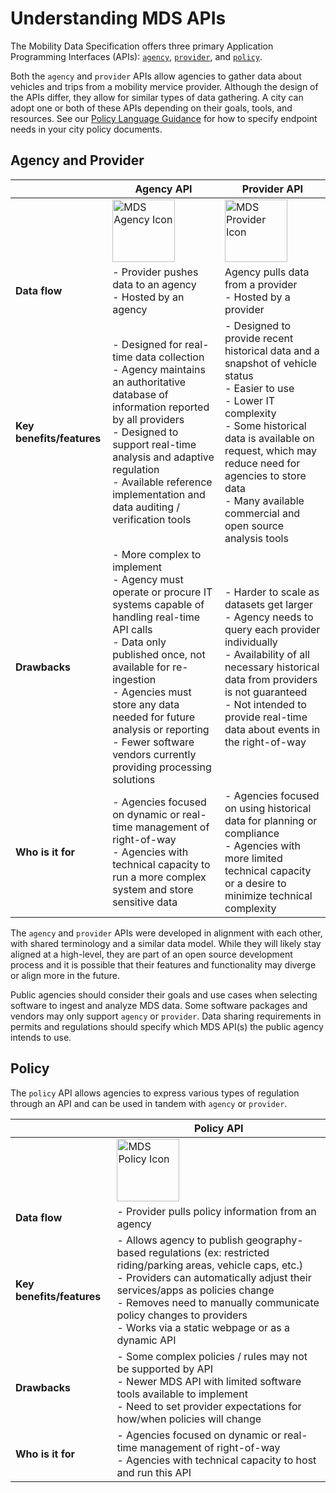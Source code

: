 # Understanding MDS APIs

The Mobility Data Specification offers three primary Application Programming Interfaces (APIs): [`agency`](https://github.com/openmobilityfoundation/mobility-data-specification/tree/main/provider), [`provider`](https://github.com/openmobilityfoundation/mobility-data-specification/tree/main/agency), and [`policy`](https://github.com/openmobilityfoundation/mobility-data-specification/tree/main/policy).

Both the `agency` and `provider` APIs allow agencies to gather data about vehicles and trips from a mobility mervice provider. Although the design of the APIs differ, they allow for similar types of data gathering. A city can adopt one or both of these APIs depending on their goals, tools, and resources. See our [Policy Language Guidance](https://github.com/openmobilityfoundation/governance/blob/main/technical/OMF-MDS-Policy-Language-Guidance.md) for how to specify endpoint needs in your city policy documents.

## Agency and Provider

|  | **Agency API** | **Provider API** |
| --- | --- | --- |
|  | <img src="https://i.imgur.com/zYknoRh.png" width="100" align="center" alt="MDS Agency Icon"> | <img src="https://i.imgur.com/Ebm3XzW.png" width="100" align="center" alt="MDS Provider Icon">|
| **Data flow** | - Provider pushes data to an agency<br>- Hosted by an agency | Agency pulls data from a provider<br>- Hosted by a provider |
| **Key benefits/features** | - Designed for real-time data collection<br>- Agency maintains an authoritative database of information reported by all providers<br>- Designed to support real-time analysis and adaptive regulation<br>- Available reference implementation and data auditing / verification tools | - Designed to provide recent historical data and a snapshot of vehicle status<br>- Easier to use<br>- Lower IT complexity<br>- Some historical data is available on request, which may reduce need for agencies to store data<br>- Many available commercial and open source analysis tools |
| **Drawbacks** | - More complex to implement<br>- Agency must operate or procure IT systems capable of handling real-time API calls<br>- Data only published once, not available for re-ingestion<br>- Agencies must store any data needed for future analysis or reporting<br>- Fewer software vendors currently providing processing solutions | - Harder to scale as datasets get larger<br>- Agency needs to query each provider individually<br>- Availability of all necessary historical data from providers is not guaranteed<br>- Not intended to provide real-time data about events in the right-of-way |
| **Who is it for** | - Agencies focused on dynamic or real-time management of right-of-way<br>- Agencies with technical capacity to run a more complex system and store sensitive data | - Agencies focused on using historical data for planning or compliance<br>- Agencies with more limited technical capacity or a desire to minimize technical complexity |

The `agency` and `provider` APIs were developed in alignment with each other, with shared terminology and a similar data model. While they will likely stay aligned at a high-level, they are part of an open source development process and it is possible that their features and functionality may diverge or align more in the future.

Public agencies should consider their goals and use cases when selecting software to ingest and analyze MDS data. Some software packages and vendors may only support `agency` or `provider`. Data sharing requirements in permits and regulations should specify which MDS API(s) the public agency intends to use.

## Policy

The `policy` API allows agencies to express various types of regulation through an API and can be used in tandem with `agency` or `provider`.

|  | **Policy API** |
| --- | --- |
| | <img src="https://i.imgur.com/Df2Z7wp.png" width="100" align="center" alt="MDS Policy Icon"> |
| **Data flow** | - Provider pulls policy information from an agency | Agency pulls data from a provider<br>-Hosted by an agency |
| **Key benefits/features** | - Allows agency to publish geography-based regulations (ex: restricted riding/parking areas, vehicle caps, etc.)<br>- Providers can automatically adjust their services/apps as policies change<br>- Removes need to manually communicate policy changes to providers<br>- Works via a static webpage or as a dynamic API |
| **Drawbacks** | - Some complex policies / rules may not be supported by API<br>- Newer MDS API with limited software tools available to implement<br>- Need to set provider expectations for how/when policies will change |
| **Who is it for** | - Agencies focused on dynamic or real-time management of right-of-way<br>- Agencies with technical capacity to host and run this API | - Agencies that want to streamline the publishing of their regulations<br>- Agencies that want to adapt regulations dynamically (ex: to reflect street closures or special events) |
